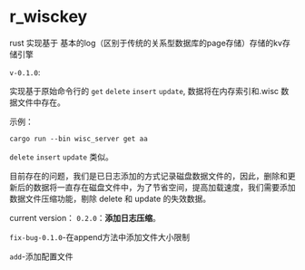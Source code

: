 # r_wisckey
rust 实现基于 基本的log（区别于传统的关系型数据库的page存储）存储的kv存储引擎

`v-0.1.0`:

实现基于原始命令行的 `get`  `delete`  `insert` `update`, 数据将在内存索引和.wisc 数据文件中存在。

示例：

```
cargo run --bin wisc_server get aa
```

 `delete`  `insert` `update` 类似。

目前存在的问题，我们是已日志添加的方式记录磁盘数据文件的，因此，删除和更新后的数据将一直存在磁盘文件中，为了节省空间，提高加载速度，我们需要添加数据文件压缩功能，剔除 delete 和 update 的失效数据。

current version： `0.2.0`：**添加日志压缩**。

`fix-bug-0.1.0`-在append方法中添加文件大小限制

`add`-添加配置文件